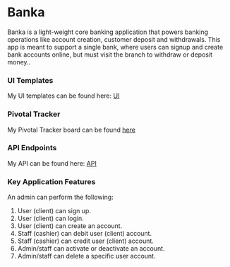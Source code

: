 # Banka
Banka is a light-weight core banking application that powers banking operations like account creation, customer deposit and withdrawals. This app is meant to support a single bank, where users can signup and create bank accounts online, but must visit the branch to withdraw or deposit money..

### UI Templates
My UI templates can be found here: [ UI ](https://chokonaira.github.io/Banka/)

### Pivotal Tracker
My Pivotal Tracker board can be found [ here ](https://www.pivotaltracker.com/n/projects/2320730)

### API Endpoints
My API can be found here: [ API ](https://banka101.herokuapp.com)

### Key Application Features
An admin can perform the following:
1. User (client) can sign up.
2. User (client) can login.
3. User (client) can create an account.
4. Staff (cashier) can debit user (client) account.
5. Staff (cashier) can credit user (client) account.
6. Admin/staff can activate or deactivate an account.
7. Admin/staff can delete a specific user account.



